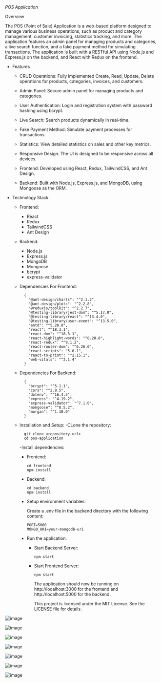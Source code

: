 *POS Application*

Overview

The POS (Point of Sale) Application is a web-based platform designed to manage various business operations, such as product and category management, customer invoicing, statistics tracking, and more. The application features an admin panel for managing products and categories, a live search function, and a fake payment method for simulating transactions. The application is built with a RESTful API using Node.js and Express.js on the backend, and React with Redux on the frontend.

- Features
  - CRUD Operations: Fully implemented Create, Read, Update, Delete operations for products, categories, invoices, and customers.
  
  - Admin Panel: Secure admin panel for managing products and categories.
  
  - User Authentication: Login and registration system with password hashing using bcrypt.
  
  - Live Search: Search products dynamically in real-time.
  
  - Fake Payment Method: Simulate payment processes for transactions.
  
  - Statistics: View detailed statistics on sales and other key metrics.
  
  - Responsive Design: The UI is designed to be responsive across all devices.
  
  - Frontend: Developed using React, Redux, TailwindCSS, and Ant Design.
  
  - Backend: Built with Node.js, Express.js, and MongoDB, using Mongoose as the ORM.
 
- Technology Stack
  - Frontend:
    - React
    - Redux
    - TailwindCSS
    - Ant Design

  - Backend:
     - Node.js
     - Express.js
     - MongoDB
     - Mongoose
     - bcrypt
     - express-validator

  - Dependencies For Frontend:
    
          {
            "@ant-design/charts": "^2.1.2",
            "@ant-design/plots": "^2.2.8",
            "@reduxjs/toolkit": "^2.2.7",
            "@testing-library/jest-dom": "^5.17.0",
            "@testing-library/react": "^13.4.0",
            "@testing-library/user-event": "^13.5.0",
            "antd": "^5.20.0",
            "react": "^18.3.1",
            "react-dom": "^18.3.1",
            "react-highlight-words": "^0.20.0",
            "react-redux": "^9.1.2",
            "react-router-dom": "^6.26.0",
            "react-scripts": "5.0.1",
            "react-to-print": "^2.15.1",
            "web-vitals": "^2.1.4"
          }
    
  - Dependencies For Backend:
    
          {
            "bcrypt": "^5.1.1",
            "cors": "^2.8.5",
            "dotenv": "^16.4.5",
            "express": "^4.19.2",
            "express-validator": "^7.1.0",
            "mongoose": "^8.5.2",
            "morgan": "^1.10.0"
          }
    
  - Installation and Setup:
     -CLone the repository:
       
          git clone <repository-url>
          cd pos-application
    
     -Install dependencies:
      - Frontend:
 
            cd frontend
            npm install
    
      - Backend:
 
            cd backend
            npm install

    - Setup environment variables:
      
      Create a .env file in the backend directory with the following content:

          PORT=5000
          MONGO_URI=your-mongodb-uri

    - Run the application:
      - Start Backend Server:

            npm start

      - Start Frontend Server:
     
            npm start

        The application should now be running on http://localhost:3000 for the frontend and http://localhost:5000 for the backend.

        This project is licensed under the MIT License. See the LICENSE file for details.


![image](https://github.com/user-attachments/assets/309613fb-d602-42d8-9b3d-8c251da724b5)

![image](https://github.com/user-attachments/assets/b35d7857-640f-4934-87f6-749e90fe50b2)

![image](https://github.com/user-attachments/assets/b755868a-5e70-4aa5-bd58-b3e72c0d3316)

![image](https://github.com/user-attachments/assets/71365bac-f9ef-4efa-a660-2186b54324f3)

![image](https://github.com/user-attachments/assets/eeeea364-6461-4798-b6b7-99494be20f77)

![image](https://github.com/user-attachments/assets/95f071d5-d18d-40e5-926f-2bf6c1b8b071)

![image](https://github.com/user-attachments/assets/05d9c9e2-0b8e-4cc3-92ba-b9f9a581ca8c)
